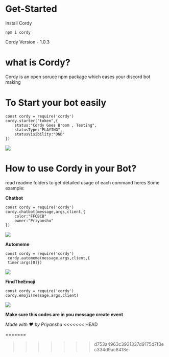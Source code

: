 # Get-Started
Install Cordy
 ```
npm i cordy
```
Cordy Version - 1.0.3
# what is Cordy?
Cordy is an open soruce npm package which eases your discord bot making
# To Start your bot easily 
```
const cordy = require('cordy')
cordy.starter("token",{
    status:"Cordy Goes Broom , Testing",
    statusType:"PLAYING",
    statusVisibility:"DND"
})
```
<img src = "https://media.discordapp.net/attachments/750089917501014036/911954534862049280/unknown.png"></img>

# How to use Cordy in your Bot?
read readme folders to get detailed usage of each command
heres Some example: 

**Chatbot**
```
const cordy = require('cordy')
cordy.chatbot(message,args,client,{
    color:"FFCBCB"
    owner:"Priyanshu"
})
```
<img src = "https://media.discordapp.net/attachments/750089917501014036/911955270530379796/unknown.png"></img>

**Automeme**
```
const cordy = require('cordy')
 cordy.automeme(message,args,client,{
 timer:args[0]})
 ```
<img src = "https://media.discordapp.net/attachments/750089917501014036/911955587993042954/unknown.png"></img>

**FindTheEmoji**
```
const cordy = require('cordy')
cordy.emoji(message,args,client)
```
<img src = "https://media.discordapp.net/attachments/750089917501014036/911956598669316136/unknown.png"></img>

**Make sure this codes are in you message create event**

*Made with ❤️ by Priyanshu*
<<<<<<< HEAD


=======
>>>>>>> d753a4963c3921337d9175d7f3ec334d9ac8418e
